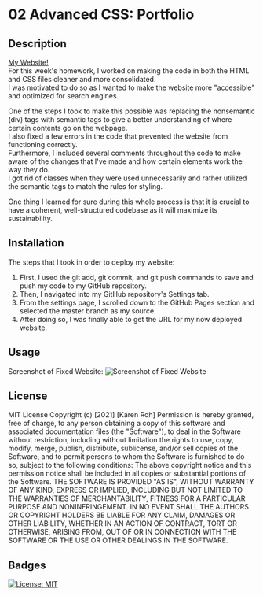 # 02 Advanced CSS: Portfolio

## Description
[My Website!](https://kroh1031.github.io/week-01/)  
For this week's homework, I worked on making the code in both the HTML and CSS files cleaner and more consolidated.  
I was motivated to do so as I wanted to make the website more "accessible" and optimized for search engines.  

One of the steps I took to make this possible was replacing the nonsemantic (div) tags with semantic tags to give a better understanding of where certain contents go on the webpage.   
I also fixed a few errors in the code that prevented the website from functioning correctly.  
Furthermore, I included several comments throughout the code to make aware of the changes that I've made and how certain elements work the way they do.  
I got rid of classes when they were used unnecessarily and rather utilized the semantic tags to match the rules for styling.  

One thing I learned for sure during this whole process is that it is crucial to have a coherent, well-structured codebase as it will maximize its sustainability. 

## Installation
The steps that I took in order to deploy my website:
  1. First, I used the git add, git commit, and git push commands to save and push my code to my GitHub repository.
  2. Then, I navigated into my GitHub repository's Settings tab.
  3. From the settings page, I scrolled down to the GitHub Pages section and selected the master branch as my source.
  4. After doing so, I was finally able to get the URL for my now deployed website. 

## Usage
Screenshot of Fixed Website:
![Screenshot of Fixed Website](assets/images/screenshot.png)

## License
MIT License
Copyright (c) [2021] [Karen Roh]
Permission is hereby granted, free of charge, to any person obtaining a copy
of this software and associated documentation files (the "Software"), to deal
in the Software without restriction, including without limitation the rights
to use, copy, modify, merge, publish, distribute, sublicense, and/or sell
copies of the Software, and to permit persons to whom the Software is
furnished to do so, subject to the following conditions:
The above copyright notice and this permission notice shall be included in all
copies or substantial portions of the Software.
THE SOFTWARE IS PROVIDED "AS IS", WITHOUT WARRANTY OF ANY KIND, EXPRESS OR
IMPLIED, INCLUDING BUT NOT LIMITED TO THE WARRANTIES OF MERCHANTABILITY,
FITNESS FOR A PARTICULAR PURPOSE AND NONINFRINGEMENT. IN NO EVENT SHALL THE
AUTHORS OR COPYRIGHT HOLDERS BE LIABLE FOR ANY CLAIM, DAMAGES OR OTHER
LIABILITY, WHETHER IN AN ACTION OF CONTRACT, TORT OR OTHERWISE, ARISING FROM,
OUT OF OR IN CONNECTION WITH THE SOFTWARE OR THE USE OR OTHER DEALINGS IN THE
SOFTWARE.

## Badges 
[![License: MIT](https://img.shields.io/badge/License-MIT-yellow.svg)](https://opensource.org/licenses/MIT)
